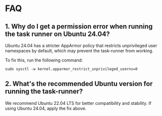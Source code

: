 # FAQ

## 1. Why do I get a permission error when running the task runner on Ubuntu 24.04?
Ubuntu 24.04 has a stricter AppArmor policy that restricts unprivileged user namespaces by default, which may prevent the task-runner from working.

To fix this, run the following command:

```
sudo sysctl -w kernel.apparmor_restrict_unprivileged_userns=0
```

## 2. What's the recommended Ubuntu version for running the task-runner?
We recommend Ubuntu 22.04 LTS for better compatibility and stability. If using Ubuntu 24.04, apply the fix above.

